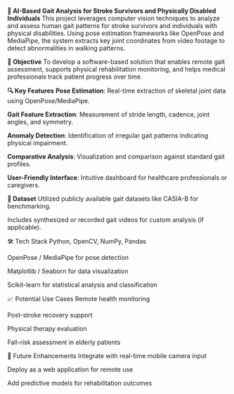 **🧠 AI-Based Gait Analysis for Stroke Survivors and Physically Disabled Individuals**
This project leverages computer vision techniques to analyze and assess human gait patterns for stroke survivors and individuals with physical disabilities. Using pose estimation frameworks like OpenPose and MediaPipe, the system extracts key joint coordinates from video footage to detect abnormalities in walking patterns.

**🏥 Objective**
To develop a software-based solution that enables remote gait assessment, supports physical rehabilitation monitoring, and helps medical professionals track patient progress over time.

**🔍 Key Features**
**Pose Estimation**: Real-time extraction of skeletal joint data using OpenPose/MediaPipe.

**Gait Feature Extraction**: Measurement of stride length, cadence, joint angles, and symmetry.

**Anomaly Detection**: Identification of irregular gait patterns indicating physical impairment.

**Comparative Analysis**: Visualization and comparison against standard gait profiles.

**User-Friendly Interface**: Intuitive dashboard for healthcare professionals or caregivers.

**📁 Dataset**
Utilized publicly available gait datasets like CASIA-B for benchmarking.

Includes synthesized or recorded gait videos for custom analysis (if applicable).

🛠️ Tech Stack
Python, OpenCV, NumPy, Pandas

OpenPose / MediaPipe for pose detection

Matplotlib / Seaborn for data visualization

Scikit-learn for statistical analysis and classification

📈 Potential Use Cases
Remote health monitoring

Post-stroke recovery support

Physical therapy evaluation

Fall-risk assessment in elderly patients

📌 Future Enhancements
Integrate with real-time mobile camera input

Deploy as a web application for remote use

Add predictive models for rehabilitation outcomes

